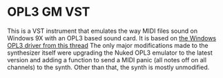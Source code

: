 # OPL3 GM VST
This is a VST instrument that emulates the way MIDI files sound on Windows 9X with an OPL3 based sound card. It is based on [the Windows OPL3 driver from this thread](https://www.vogons.org/viewtopic.php?t=36667)
The only major modifications made to the synthesizer itself were upgrading the Nuked OPL3 emulator to the latest version and adding a function to send a MIDI panic (all notes off on all channels) to the synth. Other than that, the synth is mostly unmodified.